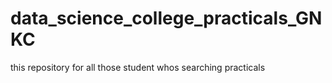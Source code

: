 # data_science_college_practicals_GNKC
this repository for all those student whos searching practicals 
